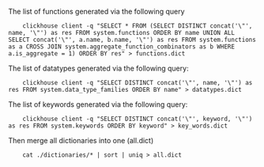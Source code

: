 The list of functions generated via the following query

```
    clickhouse client -q "SELECT * FROM (SELECT DISTINCT concat('\"', name, '\"') as res FROM system.functions ORDER BY name UNION ALL SELECT concat('\"', a.name, b.name, '\"') as res FROM system.functions as a CROSS JOIN system.aggregate_function_combinators as b WHERE a.is_aggregate = 1) ORDER BY res" > functions.dict
```

The list of datatypes generated via the following query:

```
    clickhouse client -q "SELECT DISTINCT concat('\"', name, '\"') as res FROM system.data_type_families ORDER BY name" > datatypes.dict
```

The list of keywords generated via the following query:

```
    clickhouse client -q "SELECT DISTINCT concat('\"', keyword, '\"') as res FROM system.keywords ORDER BY keyword" > key_words.dict
```

Then merge all dictionaries into one (all.dict)

```
    cat ./dictionaries/* | sort | uniq > all.dict
```